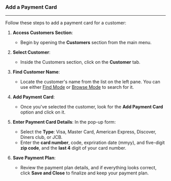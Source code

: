 ### Add a Payment Card
__________________________
Follow these steps to add a payment card for a customer:

1. **Access Customers Section**:
    
    - Begin by opening the **Customers** section from the main menu.
2. **Select Customer**:
    
    - Inside the Customers section, click on the **Customer** tab.
3. **Find Customer Name**:
    
    - Locate the customer's name from the list on the left pane. You can use either [Find Mode](https://github.com/Fx-Professional-Services/HorizonDocs/blob/main/Horizon%20User%20Guide/Searching%20on%20Horizon/Find%20Mode.md) or [Browse Mode](https://github.com/Fx-Professional-Services/HorizonDocs/blob/main/Horizon%20User%20Guide/Searching%20on%20Horizon/Browse%20Mode.md) to search for it.
4. **Add Payment Card**:
    
    - Once you've selected the customer, look for the **Add Payment Card** option and click on it.
5. **Enter Payment Card Details**:
	In the pop-up form:
    - Select the **Type**: Visa, Master Card, American Express, Discover, Diners club, or JCB. 
    - Enter the **card number**, code, expriration date (mmyy), and five-digit **zip code**, and the **last 4** digit of your card number. 
    
6. **Save Payment Plan**:
    
    - Review the payment plan details, and if everything looks correct, click **Save and Close** to finalize and keep your payment plan.
